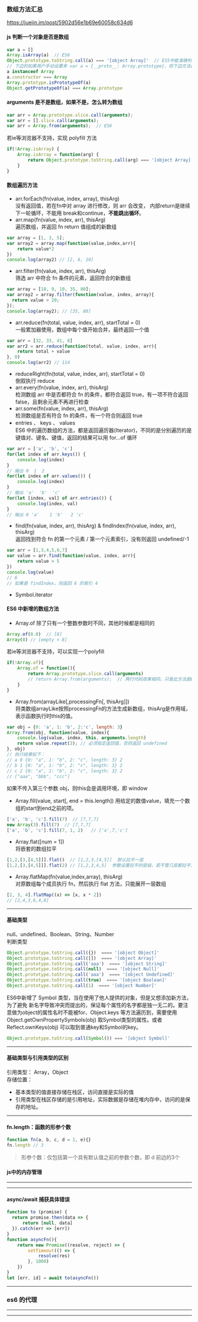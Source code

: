 
### 数组方法汇总
https://juejin.im/post/5902d56e1b69e60058c634d6
#### js 判断一个对象是否是数组
```js
var a = []
Array.isArray(a)  // ES6
Object.prototype.toString.call(a) === '[object Array]'  // ES5中能准确判断类型的方法
// 下边的如果用户手动设置来 var a = {__proto__: Array.prototype}，则下边方法都会返回true，所以保险方法是上边的方法
a instanceof Array
a.constructor === Array
Array.prototype.isPrototypeOf(a)
Object.getPrototypeOf(a) === Array.prototype
```
#### arguments 是不是数组，如果不是，怎么转为数组
```js
var arr = Array.prototype.slice.call(arguments);
var arr = [].slice.call(arguments);
var arr = Array.from(arguments);  // ES6
```
若ie等浏览器不支持，实现 polyfill 方法
```js
if(!Array.isArray) {
    Array.isArray = function(arg) {
        return Object.prototype.toString.call(arg) === '[object Array]'
    }
}
```
#### 数组遍历方法
* arr.forEach(fn(value, index, array), thisArg)  
没有返回值，若在fn中对 array 进行修改，则 arr 会改变，
内部return是继续下一轮循环，不能用 break和continue，**不能跳出循环**。
* arr.map(fn(value, index, arr), thisArg)  
遍历数组，并返回 fn return 值组成的新数组
```js
var array = [1, 3, 5];
var array2 = array.map(function(value,index,arr){
    return value*2
})
console.log(array2) // [2, 6, 10]
```
* arr.filter(fn(value, index, arr), thisArg)  
筛选 arr 中符合 fn 条件的元素，返回符合的新数组
```js
var array = [18, 9, 10, 35, 80];
var array2 = array.filter(function(value, index, array){
  return value > 20;
});
console.log(array2); // [35, 80]
```
* arr.reduce(fn(total, value, index, arr), startTotal = 0)  
一般累加器使用，数组中每个值开始合并，最终返回一个值
```js
var arr = [32, 33, 41, 8]
var arr2 = arr.reduce(function(total, value, index, arr){
    return total + value
}, 0)
console.log(arr2) // 114
```
* reduceRight(fn(total, value, index, arr), startTotal = 0)  
倒叙执行 reduce 
* arr.every(fn(value, index, arr), thisArg)  
检测数组 arr 中是否都符合 fn 的条件，都符合返回 true，有一项不符合返回 false，且剩余元素不再进行检查
* arr.some(fn(value, index, arr), thisArg)  
检测数组是否有符合 fn 的条件，有一个符合则返回 true
* entries 、 keys 、 values   
ES6 中的遍历数组的方法，都是返回遍厉器(Iterator)，不同的是分别遍历的是 键值对、键名、键值，返回的结果可以用 for...of 循环
```js
var arr = ['a', 'b', 'c']
for(let index of arr.keys()) {
    console.log(index)
}
// 输出 0  1  2
for(let index of arr.values()) {
    console.log(index)
}
// 输出 'a'  'b'  'c'
for(let [index, val] of arr.entries()) {
    console.log(index, val)
}
// 输出 0 'a'    1 'b'   2 'c'
```
* find(fn(value, index, arr), thisArg) & findIndex(fn(value, index, arr), thisArg)   
返回找到符合 fn 的第一个元素 / 第一个元素索引，没有则返回 undefined/-1
```js
var arr = [1,3,4,5,6,7]
var value = arr.find(function(value, index, arr){
    return value > 5
})
console.log(value)
// 6
// 如果是 findIndex，则返回 6 的索引 4
```
* Symbol.iterator
#### ES6 中新增的数组方法
* Array.of 除了只有一个整数参数时不同，其他时候都是相同的
```js
Array.of(8.0)  // [8]
Array(8) // [empty × 8]
```
若ie等浏览器不支持，可以实现一个polyfill
```js
if(!Array.of){
    Array.of = function(){
        return Array.prototype.slice.call(arguments)
        // return Array.from(arguments);  // 两行代码效果相同，只是此方法是ES6的
    }
}
```
* Array.from(arrayLike[,processingFn[, thisArg]])    
  将类数组arrayLike按照processingFn的方法生成新数组，thisArg是作用域，表示函数执行时this的值。
```js
var obj = {0: 'a', 1: 'b', 2:'c', length: 3}
Array.from(obj, function(value, index){
    console.log(value, index, this, arguments.length)
    return value.repeat(3); // 必须指定返回值，否则返回 undefined
}, obj)
// 执行结果如下： 
// a 0 {0: "a", 1: "b", 2: "c", length: 3} 2
// b 1 {0: "a", 1: "b", 2: "c", length: 3} 2
// c 2 {0: "a", 1: "b", 2: "c", length: 3} 2
// ["aaa", "bbb", "ccc"]
```
如果不传入第三个参数 obj，则this会是调用环境，即 window
* Array.fill(value, start[, end = this.length]) 用给定的数值value，填充一个数组的start到end之前的项。
```js
['a', 'b', 'c'].fill(7)  // [7,7,7]
new Array(3).fill(7)  // [7,7,7]
['a', 'b', 'c'].fill(7, 1, 2)   // ['a',7,'c']
```
* Array.flat([num = 1])    
将嵌套的数组拉平
```js
[1,2,[3,[4,5]]].flat()  // [1,2,3,[4,5]]  默认拉平一层
[1,2,[3,[4,5]]].flat(2) // [1,2,3,4,5]  参数设置拉平的层级，若不管几层都拉平为一维，则用关键字 Infinity 为参数
``` 
* Array.flatMap(fn(value,index,array), thisArg)  
对原数组每个成员执行 fn，然后执行 flat 方法，只能展开一层数组
```js
[2, 3, 4].flatMap((x) => [x, x * 2])
// [2,4,3,6,4,8]
```
--------------
#### 基础类型
null、undefined、Boolean、String、Number  
判断类型
```js
Object.prototype.toString.call({})  ==== '[object Object]'
Object.prototype.toString.call([])  ==== '[object Array]'
Object.prototype.toString.call('aaa')  ==== '[object String]'
Object.prototype.toString.call(null)  ==== '[object Null]'
Object.prototype.toString.call('aaa')  ==== '[object Undefined]'
Object.prototype.toString.call(true)  ==== '[object Boolean]'
Object.prototype.toString.call(1)  ==== '[object Number]'
```
ES6中新增了 Symbol 类型，当在使用了他人提供的对象，但是又想添加新方法，为了避免 新名字导致冲突而提出的，保证每个属性的名字都是独一无二的。要注意做为object的属性名时不能被for、Object.keys 等方法遍历到，需要使用 Object.getOwnPropertySymbols(obj) 取Symbol类型的属性。或者 Reflect.ownKeys(obj) 可以取到普通key和Symbol的key。
```js
Object.prototype.toString.call(Symbol()) === '[object Symbol]'
```
----------------
#### 基础类型与引用类型的区别
引用类型： Array，Object  
存储位置：   
* 基本类型的值直接存储在栈区，访问直接是实际的值  
* 引用类型在栈区存储的是引用地址，实际数据是存储在堆内存中，访问的是保存的地址。  

----------
#### fn.length：函数的形参个数
```js
function fn(a, b, c, d = 1, e){}
fn.length // 3
```
> 形参个数：仅包括第一个具有默认值之前的参数个数，即 d 前边的3个

#### js中的内存管理
----

---------
#### async/await 捕获具体错误
```js
function to (promise) {
  return promise.then(data => {
      return [null, data]
  }).catch(err => [err])
}
function asyncFn(){
    return new Promise((resolve, reject) => {
        setTimeout(() => {
            resolve(res)
        }, 1000)
    })
}
let [err, id] = await to(asyncFn())
```
--------------


### es6 的代理
---------------

---------------

